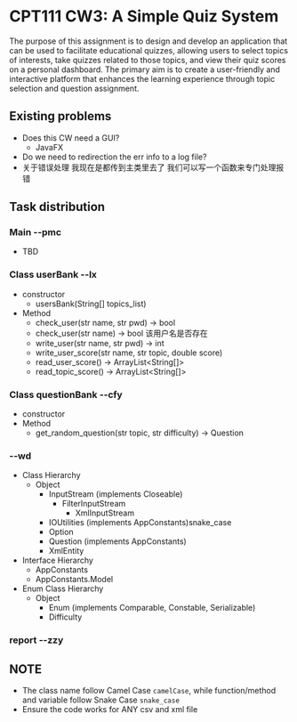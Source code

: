 # CPT111 CW3: A Simple Quiz System
The purpose of this assignment is to design and develop an application that can be used to facilitate
educational quizzes, allowing users to select topics of interests, take quizzes related to those topics,
and view their quiz scores on a personal dashboard. The primary aim is to create a user-friendly
and interactive platform that enhances the learning experience through topic selection and question
assignment.
## Existing problems
- Does this CW need a GUI?
  - JavaFX
- Do we need to redirection the err info to a log file?
- 关于错误处理 我现在是都传到主类里去了 我们可以写一个函数来专门处理报错
## Task distribution
### Main --pmc
- TBD
### Class userBank --lx
- constructor   
  - usersBank(String[] topics_list)
- Method
  - check_user(str name, str pwd) -> bool
  - check_user(str name) -> bool 该用户名是否存在
  - write_user(str name, str pwd) -> int
  - write_user_score(str name, str topic, double score) 
  - read_user_score() -> ArrayList\<String[]\>
  - read_topic_score() -> ArrayList\<String[]\>
### Class questionBank --cfy
- constructor   
- Method
  - get_random_question(str topic, str difficulty) -> Question
### --wd
- Class Hierarchy
  - Object
    - InputStream (implements Closeable)
      - FilterInputStream
        - XmlInputStream
    - IOUtilities (implements AppConstants)snake_case
    - Option
    - Question (implements AppConstants)
    - XmlEntity
- Interface Hierarchy
  - AppConstants
  - AppConstants.Model
- Enum Class Hierarchy
  - Object
    - Enum (implements Comparable, Constable, Serializable)
    - Difficulty
### report --zzy

## NOTE
- The class name follow Camel Case `camelCase`, while function/method and variable follow Snake Case `snake_case`
- Ensure the code works for ANY csv and xml file
